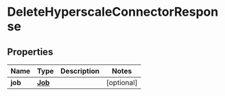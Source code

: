 

# DeleteHyperscaleConnectorResponse


## Properties

Name | Type | Description | Notes
------------ | ------------- | ------------- | -------------
**job** | [**Job**](Job.md) |  |  [optional]



